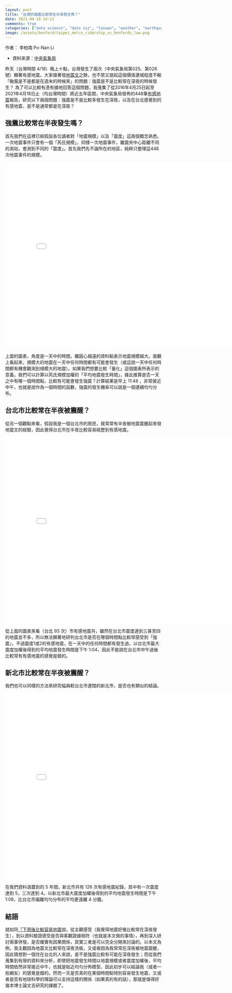 ```yaml
---
layout: post
title: "台灣的強震比較常在半夜發生嗎？"
date: 2021-04-18 14:13
comments: true
categories: ["data science", "data viz", "taiwan", "weather", "earthquake", "Seismology"]
image: /assets/benford/taipei_metro_ridership_vs_benfords_law.png
---
```


<link rel="stylesheet" href="/assets/css/iframe.css">

作者： 李柏南 Po-Nan Li

- 資料來源：[中央氣象局](https://opendata.cwb.gov.tw/index)


昨天（台灣時間 4/18）晚上十點，台灣發生了兩次（中央氣象局第025、第026號）顯著有感地震。大家搶著發[地震文](https://pttpedia.fandom.com/zh/wiki/%E5%9C%B0%E9%9C%87%E6%96%87)之餘，也不禁又提起這個價值連城程度不輸「颱風是不是都是在週末的時候來」的問題：強震是不是比較常在深夜的時候發生？
為了可以比較有憑有據地回答這個問題，我蒐集了從2016年4月25日起至2021年4月18日止（均台灣時間）將近五年區間，中央氣象局發佈的448筆[有感地震](https://scweb.cwb.gov.tw/zh-TW/Guidance/FAQdetail/16)報告，研究以下兩個問題：強震是不是比較多發生在深夜，以及在台北感覺到的有感地震，是不是通常都是在深夜？

## 強震比較常在半夜發生嗎？

首先我們在這裡已經假設各位讀者對「地震規模」以及「震度」這兩個概念熟悉。一次地震事件只會有一個「芮氏規模」，同樣一次地震事件，離震央中心距離不同的測站，會測到不同的「震度」。首先我們先不論所在的地區，純粹只整理這448次地震事件的規模。

<iframe frameborder="0" scrolling="no" height="600" width="800" src="/assets/taiwan-earthquake/mag_vs_time.html"></iframe>

上面的圖表，角度是一天中的時間，離圓心越遠的資料點表示地震規模越大。直觀上看起來，規模大的地震在一天中任何時間都有可能會發生（或這說一天中任何時間都有機會觀測到規模大的地震）。如果我們想要比較「量化」這個圖表所表示的意義，我們可以計算以芮氏規模加權的「平均地震發生時間」，據此推算是否一天之中有哪一個時間點，比較有可能會發生強震？計算結果是早上 11:48 ，非常接近中午，也就是說作為一個時間的函數，強震的發生機率可以說是一個連續均勻分布。

## 台北市比較常在半夜被震醒？

從另一個觀點來看，假設我是一個台北市的居民，我常常有半夜被地震震醒起來發地震文的經驗，因此覺得台北市在半夜比較容易經歷到有感地震。

<iframe frameborder="0" scrolling="no" height="600" width="800" src="/assets/taiwan-earthquake/taipei_intensity_vs_time.html"></iframe>

從上面的圖表來看（台北 93 次）市有感地震共，雖然在台北市震度達到三甚至四的地震並不多，所以無法顯著地研判台北市是否在哪個時間點比較常感受到「強震」，不過震度1或2的有感地震，在一天中的任何時間都有發生過，以台北市最大震度加權後得到的平均地震發生時間是下午 1:04，因此不能說在台北市中午過後比較常有有感地震的感覺是錯的。

## 新北市比較常在半夜被震醒？

我們也可以同樣的方法來研究幅員較台北市遼闊的新北市，是否也有類似的結論。

<iframe frameborder="0" scrolling="no" height="600" width="800" src="/assets/taiwan-earthquake/ntc_intensity_vs_time.html"></iframe>

在我們資料涵蓋到的 5 年間，新北市共有 126 次有感地震紀錄，其中有一次震度達到 5，三次達到 4。以新北市最大震度加權後得到的平均地震發生時間是下午 1:08，比台北市偏離均勻分布的平均更遠離 4 分鐘。

## 結語

就如同[「下雨後比較容易地震](https://zh.wikipedia.org/wiki/%E4%B8%8B%E9%9B%A8%E5%9C%B0%E9%9C%87%E8%AA%AA)說，從主觀感受（我覺得地震好像比較常在深夜發生），到以資料驗證感受是否與客觀證據相符（也就是本文做的事情），再到深入研討兩事併發，是否確實有因果關係，其實三者是可以完全分開來討論的。以本文為例，我主觀因為地震文比較常在深夜洗板，又或者因為我常常在深夜被地震震醒，因此猜想對一個住在台北的人來說，是不是強震比較有可能在深夜發生；而從我們蒐集到有限的資料來分析，即使把地震發生時間以地震規模或者震度加權後，平均時間依然非常接近中午，也就是貼近均勻分佈模型，因此初步可以結論我（或者一些網友）的感覺是錯的。然而一天是否真的在某個時間點特別容易發生地震，又或者是否有地球科學的理論可以支持這樣的關係（如果真的有的話），那就是值得好幾本博士論文去研究的課題了。
